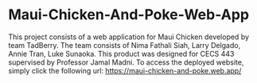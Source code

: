 # Maui-Chicken-And-Poke-Web-App
This project consists of a web application for Maui Chicken developed by team TadBerry. The team consists of Nima Fathali Siah, Larry Delgado, Annie Tran, Luke Sunaoka. This product was designed for CECS 443 supervised by Professor Jamal Madni. To access the deployed website, simply click the following url: https://maui-chicken-and-poke.web.app/
